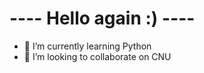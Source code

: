   ---- Hello again :) ----
   ==============
- 🌱 I’m currently learning Python
- 👯 I’m looking to collaborate on CNU


